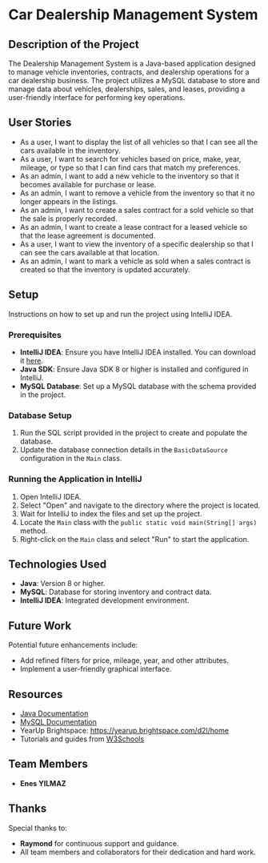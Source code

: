 # Car Dealership Management System

## Description of the Project

The Dealership Management System is a Java-based application designed to manage vehicle inventories,
contracts, and dealership operations for a car dealership business.
The project utilizes a MySQL database to store and manage data about vehicles, dealerships, sales,
and leases, providing a user-friendly interface for performing key operations.

## User Stories

- As a user, I want to display the list of all vehicles so that I can see all the cars available in the inventory.
- As a user, I want to search for vehicles based on price, make, year, mileage, or type so that I can find cars that match my preferences.
- As an admin, I want to add a new vehicle to the inventory so that it becomes available for purchase or lease.
- As an admin, I want to remove a vehicle from the inventory so that it no longer appears in the listings.
- As an admin, I want to create a sales contract for a sold vehicle so that the sale is properly recorded.
- As an admin, I want to create a lease contract for a leased vehicle so that the lease agreement is documented.
- As a user, I want to view the inventory of a specific dealership so that I can see the cars available at that location.
- As an admin, I want to mark a vehicle as sold when a sales contract is created so that the inventory is updated accurately.


## Setup

Instructions on how to set up and run the project using IntelliJ IDEA.

### Prerequisites

- **IntelliJ IDEA**: Ensure you have IntelliJ IDEA installed. You can download it [here](https://www.jetbrains.com/idea/download/).
- **Java SDK**: Ensure Java SDK 8 or higher is installed and configured in IntelliJ.
- **MySQL Database**: Set up a MySQL database with the schema provided in the project.

### Database Setup

1. Run the SQL script provided in the project to create and populate the database.
2. Update the database connection details in the `BasicDataSource` configuration in the `Main` class.

### Running the Application in IntelliJ

1. Open IntelliJ IDEA.
2. Select "Open" and navigate to the directory where the project is located.
3. Wait for IntelliJ to index the files and set up the project.
4. Locate the `Main` class with the `public static void main(String[] args)` method.
5. Right-click on the `Main` class and select "Run" to start the application.

## Technologies Used

- **Java**: Version 8 or higher.
- **MySQL**: Database for storing inventory and contract data.
- **IntelliJ IDEA**: Integrated development environment.


## Future Work

Potential future enhancements include:

- Add refined filters for price, mileage, year, and other attributes.
- Implement a user-friendly graphical interface.

## Resources

- [Java Documentation](https://docs.oracle.com/javase/8/docs/)
- [MySQL Documentation](https://dev.mysql.com/doc/)
- YearUp Brightspace: https://yearup.brightspace.com/d2l/home
- Tutorials and guides from [W3Schools](https://www.w3schools.com/java/)

## Team Members

- **Enes YILMAZ**

## Thanks

Special thanks to:

- **Raymond** for continuous support and guidance.
- All team members and collaborators for their dedication and hard work.

